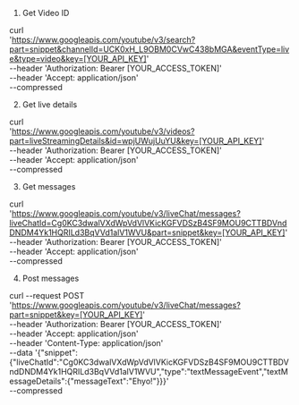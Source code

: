 1. Get Video ID

curl \
  'https://www.googleapis.com/youtube/v3/search?part=snippet&channelId=UCK0xH_L9OBM0CVwC438bMGA&eventType=live&type=video&key=[YOUR_API_KEY]' \
  --header 'Authorization: Bearer [YOUR_ACCESS_TOKEN]' \
  --header 'Accept: application/json' \
  --compressed

2. Get live details

curl \
  'https://www.googleapis.com/youtube/v3/videos?part=liveStreamingDetails&id=wpjUWujUuYU&key=[YOUR_API_KEY]' \
  --header 'Authorization: Bearer [YOUR_ACCESS_TOKEN]' \
  --header 'Accept: application/json' \
  --compressed


3. Get messages

curl \
  'https://www.googleapis.com/youtube/v3/liveChat/messages?liveChatId=Cg0KC3dwalVXdWpVdVlVKicKGFVDSzB4SF9MOU9CTTBDVndDNDM4Yk1HQRILd3BqVVd1alV1WVU&part=snippet&key=[YOUR_API_KEY]' \
  --header 'Authorization: Bearer [YOUR_ACCESS_TOKEN]' \
  --header 'Accept: application/json' \
  --compressed


4. Post messages

curl --request POST \
  'https://www.googleapis.com/youtube/v3/liveChat/messages?part=snippet&key=[YOUR_API_KEY]' \
  --header 'Authorization: Bearer [YOUR_ACCESS_TOKEN]' \
  --header 'Accept: application/json' \
  --header 'Content-Type: application/json' \
  --data '{"snippet":{"liveChatId":"Cg0KC3dwalVXdWpVdVlVKicKGFVDSzB4SF9MOU9CTTBDVndDNDM4Yk1HQRILd3BqVVd1alV1WVU","type":"textMessageEvent","textMessageDetails":{"messageText":"Ehyo!"}}}' \
  --compressed
